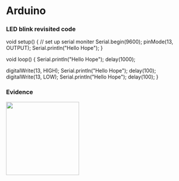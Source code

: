 # Arduino
### LED blink revisited code
void setup() {
  // set up serial moniter
  Serial.begin(9600);
  pinMode(13, OUTPUT);
  Serial.println("Hello Hope");
}

void loop() {
  Serial.println("Hello Hope");
  delay(1000);

  digitalWrite(13, HIGH);
  Serial.println("Hello Hope");
  delay(100);
  digitalWrite(13, LOW);
  Serial.println("Hello Hope");
  delay(100);
}
### Evidence
<img src="Images/IMG-1909.mov" width="200">
